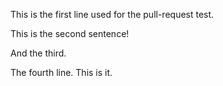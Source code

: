This is the first line used for the pull-request test.

This is the second sentence!

And the third.

The fourth line. This is it.